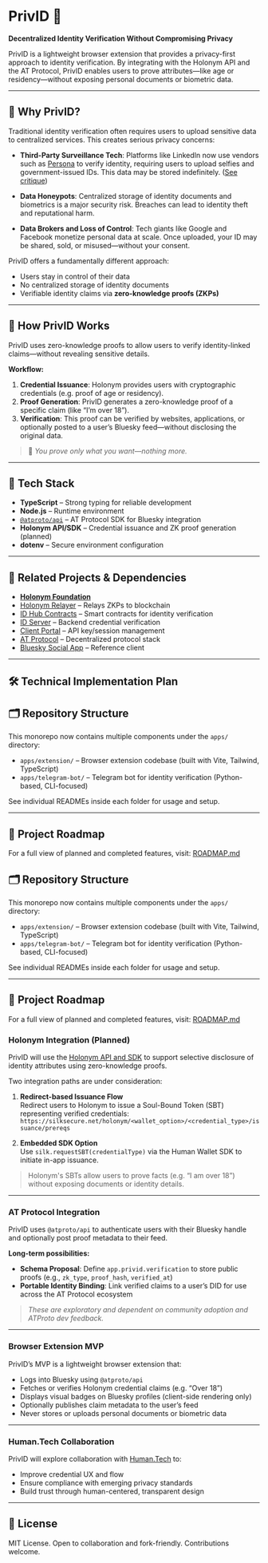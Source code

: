 # PrivID 🔐  
**Decentralized Identity Verification Without Compromising Privacy**

PrivID is a lightweight browser extension that provides a privacy-first approach to identity verification. By integrating with the Holonym API and the AT Protocol, PrivID enables users to prove attributes—like age or residency—without exposing personal documents or biometric data.

---

## 🧭 Why PrivID?

Traditional identity verification often requires users to upload sensitive data to centralized services. This creates serious privacy concerns:

- **Third-Party Surveillance Tech**: Platforms like LinkedIn now use vendors such as [Persona](https://withpersona.com) to verify identity, requiring users to upload selfies and government-issued IDs. This data may be stored indefinitely. ([See critique](https://medium.com/@chrisbii/do-not-verify-your-identity-on-linkedin-4e0743854767))

- **Data Honeypots**: Centralized storage of identity documents and biometrics is a major security risk. Breaches can lead to identity theft and reputational harm.

- **Data Brokers and Loss of Control**: Tech giants like Google and Facebook monetize personal data at scale. Once uploaded, your ID may be shared, sold, or misused—without your consent.

PrivID offers a fundamentally different approach:
- Users stay in control of their data
- No centralized storage of identity documents
- Verifiable identity claims via **zero-knowledge proofs (ZKPs)**

---

## 🔐 How PrivID Works

PrivID uses zero-knowledge proofs to allow users to verify identity-linked claims—without revealing sensitive details.

**Workflow:**

1. **Credential Issuance**: Holonym provides users with cryptographic credentials (e.g. proof of age or residency).
2. **Proof Generation**: PrivID generates a zero-knowledge proof of a specific claim (like “I’m over 18”).
3. **Verification**: This proof can be verified by websites, applications, or optionally posted to a user’s Bluesky feed—without disclosing the original data.

> 🔏 *You prove only what you want—nothing more.*

---

## 🧰 Tech Stack

- **TypeScript** – Strong typing for reliable development
- **Node.js** – Runtime environment
- [`@atproto/api`](https://www.npmjs.com/package/@atproto/api) – AT Protocol SDK for Bluesky integration
- **Holonym API/SDK** – Credential issuance and ZK proof generation (planned)
- **dotenv** – Secure environment configuration

---

## 🔗 Related Projects & Dependencies

- **[Holonym Foundation](https://github.com/Holonym-Foundation)**  
- [Holonym Relayer](https://github.com/Holonym-Foundation/relayer) – Relays ZKPs to blockchain  
- [ID Hub Contracts](https://github.com/Holonym-Foundation/id-hub-contracts) – Smart contracts for identity verification  
- [ID Server](https://github.com/Holonym-Foundation/id-server) – Backend credential verification  
- [Client Portal](https://github.com/Holonym-Foundation/client-portal) – API key/session management  
- [AT Protocol](https://github.com/bluesky-social/atproto) – Decentralized protocol stack  
- [Bluesky Social App](https://github.com/bluesky-social/social-app) – Reference client

---

## 🛠️ Technical Implementation Plan

## 🗂️ Repository Structure

This monorepo now contains multiple components under the `apps/` directory:

- `apps/extension/` – Browser extension codebase (built with Vite, Tailwind, TypeScript)
- `apps/telegram-bot/` – Telegram bot for identity verification (Python-based, CLI-focused)

See individual READMEs inside each folder for usage and setup.

---

## 📍 Project Roadmap

For a full view of planned and completed features, visit:
[ROADMAP.md](./ROADMAP.md)

## 🗂️ Repository Structure

This monorepo now contains multiple components under the `apps/` directory:

- `apps/extension/` – Browser extension codebase (built with Vite, Tailwind, TypeScript)
- `apps/telegram-bot/` – Telegram bot for identity verification (Python-based, CLI-focused)

See individual READMEs inside each folder for usage and setup.

---

## 📍 Project Roadmap

For a full view of planned and completed features, visit:
[ROADMAP.md](./ROADMAP.md)

### Holonym Integration (Planned)

PrivID will use the [Holonym API and SDK](https://docs.holonym.id/for-developers/start-here) to support selective disclosure of identity attributes using zero-knowledge proofs.

Two integration paths are under consideration:

1. **Redirect-based Issuance Flow**  
   Redirect users to Holonym to issue a Soul-Bound Token (SBT) representing verified credentials:  
   `https://silksecure.net/holonym/<wallet_option>/<credential_type>/issuance/prereqs`

2. **Embedded SDK Option**  
   Use `silk.requestSBT(credentialType)` via the Human Wallet SDK to initiate in-app issuance.

> Holonym's SBTs allow users to prove facts (e.g. “I am over 18”) without exposing documents or identity details.

---

### AT Protocol Integration

PrivID uses `@atproto/api` to authenticate users with their Bluesky handle and optionally post proof metadata to their feed.

**Long-term possibilities:**
- **Schema Proposal**: Define `app.privid.verification` to store public proofs (e.g., `zk_type`, `proof_hash`, `verified_at`)
- **Portable Identity Binding**: Link verified claims to a user’s DID for use across the AT Protocol ecosystem

> *These are exploratory and dependent on community adoption and ATProto dev feedback.*

---

### Browser Extension MVP

PrivID’s MVP is a lightweight browser extension that:

- Logs into Bluesky using `@atproto/api`
- Fetches or verifies Holonym credential claims (e.g. “Over 18”)
- Displays visual badges on Bluesky profiles (client-side rendering only)
- Optionally publishes claim metadata to the user’s feed
- Never stores or uploads personal documents or biometric data

---

### Human.Tech Collaboration

PrivID will explore collaboration with [Human.Tech](https://github.com/humantech) to:

- Improve credential UX and flow
- Ensure compliance with emerging privacy standards
- Build trust through human-centered, transparent design

---

## 📜 License

MIT License. Open to collaboration and fork-friendly. Contributions welcome.

